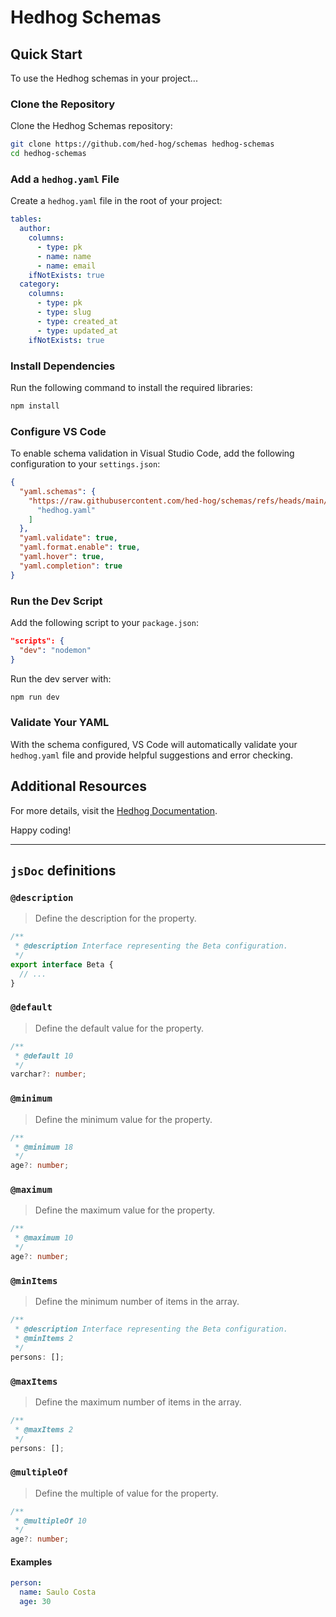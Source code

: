 # Hedhog Schemas

## Quick Start

To use the Hedhog schemas in your project...

### Clone the Repository

Clone the Hedhog Schemas repository:

```bash
git clone https://github.com/hed-hog/schemas hedhog-schemas
cd hedhog-schemas
```

### Add a `hedhog.yaml` File

Create a `hedhog.yaml` file in the root of your project:

```yaml
tables:
  author:
    columns:
      - type: pk
      - name: name
      - name: email
    ifNotExists: true
  category:
    columns:
      - type: pk
      - type: slug
      - type: created_at
      - type: updated_at
    ifNotExists: true
```

### Install Dependencies

Run the following command to install the required libraries:

```bash
npm install
```

### Configure VS Code

To enable schema validation in Visual Studio Code, add the following configuration to your `settings.json`:

```json
{
  "yaml.schemas": {
    "https://raw.githubusercontent.com/hed-hog/schemas/refs/heads/main/schemas/hedhog.schema.json": [
      "hedhog.yaml"
    ]
  },
  "yaml.validate": true,
  "yaml.format.enable": true,
  "yaml.hover": true,
  "yaml.completion": true
}
```

### Run the Dev Script

Add the following script to your `package.json`:

```json
"scripts": {
  "dev": "nodemon"
}
```

Run the dev server with:

```bash
npm run dev
```

### Validate Your YAML

With the schema configured, VS Code will automatically validate your `hedhog.yaml` file and provide helpful suggestions and error checking.

## Additional Resources

For more details, visit the [Hedhog Documentation](https://hedhog.com/docs/tutorial/getting-started).

Happy coding!

---

## `jsDoc` definitions

### `@description`

> Define the description for the property.

```ts
/**
 * @description Interface representing the Beta configuration.
 */
export interface Beta {
  // ...
}
```

### `@default`

> Define the default value for the property.

```ts
/**
 * @default 10
 */
varchar?: number;
```

### `@minimum`

> Define the minimum value for the property.

```ts
/**
 * @minimum 18
 */
age?: number;
```

### `@maximum`

> Define the maximum value for the property.

```ts
/**
 * @maximum 10
 */
age?: number;
```

### `@minItems`

> Define the minimum number of items in the array.

```ts
/**
 * @description Interface representing the Beta configuration.
 * @minItems 2
 */
persons: [];
```

### `@maxItems`

> Define the maximum number of items in the array.

```ts
/**
 * @maxItems 2
 */
persons: [];
```

### `@multipleOf`

> Define the multiple of value for the property.

```ts
/**
 * @multipleOf 10
 */
age?: number;
```

#### Examples

```yaml
person:
  name: Saulo Costa
  age: 30
```
